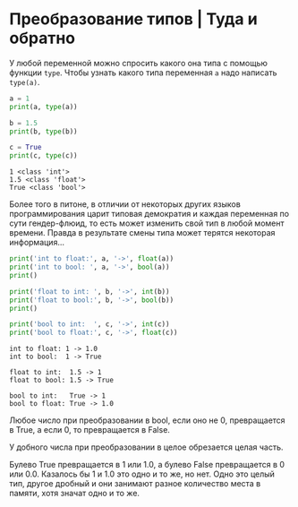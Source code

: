 # Преобразование типов | Туда и обратно


У любой переменной можно спросить какого она типа с помощью функции ```type```. Чтобы узнать какого типа переменная ```a``` надо написать ```type(a)```.


```python
a = 1
print(a, type(a))

b = 1.5
print(b, type(b))

c = True
print(c, type(c))
```

    1 <class 'int'>
    1.5 <class 'float'>
    True <class 'bool'>
    

Более того в питоне, в отличии от некоторых других языков программирования царит типовая демократия и каждая переменная по сути гендер-флюид, то есть может изменить свой тип в любой момент времени. Правда в результате смены типа может терятся некоторая информация...


```python
print('int to float:', a, '->', float(a))
print('int to bool: ', a, '->', bool(a))
print()

print('float to int: ', b, '->', int(b))
print('float to bool:', b, '->', bool(b))
print()

print('bool to int:  ', c, '->', int(c))
print('bool to float:', c, '->', float(c))
```

    int to float: 1 -> 1.0
    int to bool:  1 -> True
    
    float to int:  1.5 -> 1
    float to bool: 1.5 -> True
    
    bool to int:   True -> 1
    bool to float: True -> 1.0
    

Любое число при преобразовании в bool, если оно не 0, превращается в True, а если 0, то превращается в False.

У добного числа при преобразовании в целое обрезается целая часть.

Булево True превращается в 1 или 1.0, а булево False превращается в 0 или 0.0.
Казалось бы 1 и 1.0 это одно и то же, но нет. Одно это целый тип, другое дробный и они занимают разное количество места в памяти, хотя значат одно и то же.
